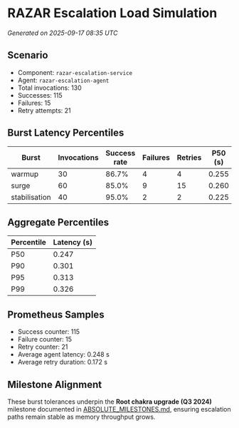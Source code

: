 # RAZAR Escalation Load Simulation

_Generated on 2025-09-17 08:35 UTC_

## Scenario

- Component: `razar-escalation-service`
- Agent: `razar-escalation-agent`
- Total invocations: 130
- Successes: 115
- Failures: 15
- Retry attempts: 21

## Burst Latency Percentiles

| Burst | Invocations | Success rate | Failures | Retries | P50 (s) | P90 (s) | P95 (s) |
|---|---|---|---|---|---|---|---|
| warmup | 30 | 86.7% | 4 | 4 | 0.255 | 0.291 | 0.296 |
| surge | 60 | 85.0% | 9 | 15 | 0.260 | 0.313 | 0.323 |
| stabilisation | 40 | 95.0% | 2 | 2 | 0.225 | 0.265 | 0.276 |

## Aggregate Percentiles

| Percentile | Latency (s) |
|---|---|
| P50 | 0.247 |
| P90 | 0.301 |
| P95 | 0.313 |
| P99 | 0.326 |

## Prometheus Samples

- Success counter: 115
- Failure counter: 15
- Retry counter: 21
- Average agent latency: 0.248 s
- Average retry duration: 0.172 s

## Milestone Alignment

These burst tolerances underpin the **Root chakra upgrade (Q3 2024)** milestone
documented in [ABSOLUTE_MILESTONES.md](../ABSOLUTE_MILESTONES.md), ensuring
escalation paths remain stable as memory throughput grows.
